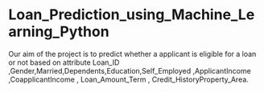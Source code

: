 # Loan_Prediction_using_Machine_Learning_Python
Our aim of the project is to predict whether a applicant is eligible for a loan or not based on attribute Loan_ID ,Gender,Married,Dependents,Education,Self_Employed ,ApplicantIncome ,CoapplicantIncome , Loan_Amount_Term , Credit_HistoryProperty_Area. 
